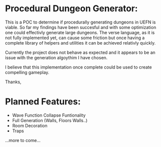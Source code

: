 # Procedural Dungeon Generator:

This is a POC to determine if procedurally generating dungeons in UEFN is viable. So far my findings have been succesful and with some optimization one could effectivly generate large dungeons. The verse language, as it is not fully implemented yet, can cause 
some friction but once having a complete library of helpers and utilities it can be achieved relativly quickly.

Currently the project does not behave as expected and it appears to be an issue with the generation algoythim I have chosen.

I believe that this implementation once complete could be used to create compelling gameplay.

Thanks,

# Planned Features:
- Wave Function Collapse Funtionality
- Full Generation (Walls, Floors Walls..)
- Room Decoration
- Traps

...more to come...
